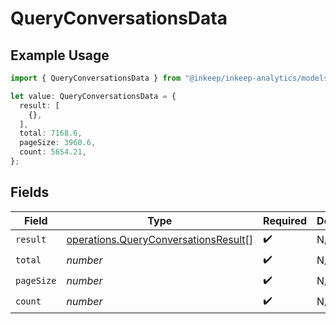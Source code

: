 # QueryConversationsData

## Example Usage

```typescript
import { QueryConversationsData } from "@inkeep/inkeep-analytics/models/operations";

let value: QueryConversationsData = {
  result: [
    {},
  ],
  total: 7168.6,
  pageSize: 3960.6,
  count: 5654.21,
};
```

## Fields

| Field                                                                                        | Type                                                                                         | Required                                                                                     | Description                                                                                  |
| -------------------------------------------------------------------------------------------- | -------------------------------------------------------------------------------------------- | -------------------------------------------------------------------------------------------- | -------------------------------------------------------------------------------------------- |
| `result`                                                                                     | [operations.QueryConversationsResult](../../models/operations/queryconversationsresult.md)[] | :heavy_check_mark:                                                                           | N/A                                                                                          |
| `total`                                                                                      | *number*                                                                                     | :heavy_check_mark:                                                                           | N/A                                                                                          |
| `pageSize`                                                                                   | *number*                                                                                     | :heavy_check_mark:                                                                           | N/A                                                                                          |
| `count`                                                                                      | *number*                                                                                     | :heavy_check_mark:                                                                           | N/A                                                                                          |